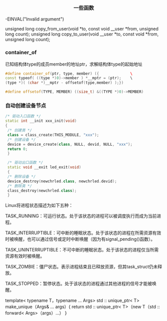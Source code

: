 ### <center>一些函数</center>


-EINVAL("Invalid argument") 


unsigned long copy_from_user(void *to, const void __user *from, unsigned long count);
unsigned long copy_to_user(void __user *to, const void *from, unsigned long count);


### container_of

已知结构体type的成员member的地址ptr，求解结构体type的起始地址

```c++
#define container_of(ptr, type, member) ({              \         
const typeof( ((type *)0)->member ) *__mptr = (ptr);    \         
(type *)( (char *)__mptr - offsetof(type,member) );})

#define offsetof(TYPE, MEMBER) ((size_t) &((TYPE *)0)->MEMBER)
```


### 自动创建设备节点
```c++
/* 驱动入口函数 */
static int __init xxx_init(void)
{
 /* 创建类 */
 class = class_create(THIS_MODULE, "xxx");
 /* 创建设备 */
 device = device_create(class, NULL, devid, NULL, "xxx");
 return 0;
 }

 /* 驱动出口函数 */
 static void __exit led_exit(void)
 {
 /* 删除设备 */
 device_destroy(newchrled.class, newchrled.devid);
 /* 删除类 */
 class_destroy(newchrled.class);
 }
```

Linux将进程状态描述为如下五种：

TASK_RUNNING：可运行状态。处于该状态的进程可以被调度执行而成为当前进程。

TASK_INTERRUPTIBLE：可中断的睡眠状态。处于该状态的进程在所需资源有效时被唤醒，也可以通过信号或定时中断唤醒（因为有signal_pending()函数）。

TASK_UNINTERRUPTIBLE：不可中断的睡眠状态。处于该状态的进程仅当所需资源有效时被唤醒。

TASK_ZOMBIE：僵尸状态。表示进程结束且已释放资源，但其task_struct仍未释放。

TASK_STOPPED：暂停状态。处于该状态的进程通过其他进程的信号才能被唤醒。









  template< typename T，typename ... Args> 
 std :: unique_ptr< T> make_unique（Args& ... args）{
 return std :: unique_ptr< T>（new T（std :: forward< Args>（args）...） 
} 



